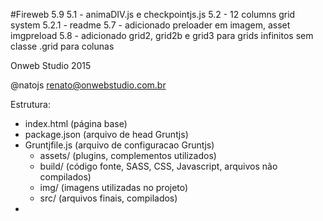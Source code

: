 #Fireweb 5.9
5.1 - animaDIV.js e checkpointjs.js
5.2 - 12 columns grid system
5.2.1 - readme
5.7 - adicionado preloader em imagem, asset imgpreload
5.8 - adicionado grid2, grid2b e grid3 para grids infinitos sem classe .grid para colunas

Onweb Studio 2015

@natojs
renato@onwebstudio.com.br

Estrutura:

- index.html (página base)
- package.json (arquivo de head Gruntjs)
- Gruntjfile.js (arquivo de configuracao Gruntjs)
	- assets/ (plugins, complementos utilizados)
	- build/ (código fonte, SASS, CSS, Javascript, arquivos não compilados)
	- img/ (imagens utilizadas no projeto)
	- src/ (arquivos finais, compilados)
-

 